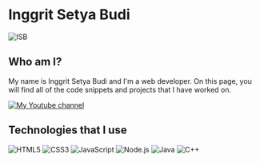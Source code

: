 # Inggrit Setya Budi

![ISB](https://i.ibb.co.com/Sn7b3YN/dashboard-profile-logo-transformed.jpg) 

## Who am I?
My name is Inggrit Setya Budi and I'm a web developer. On this page, you will find all of the code snippets and projects that I have worked on.

[![My Youtube channel](https://img.shields.io/badge/YouTube-red?logo=youtube)](https://youtube.com/@YourChannel)

## Technologies that I use
![HTML5](https://img.shields.io/badge/HTML5-%23E34F26.svg?style=for-the-badge&logo=html5&logoColor=white)
![CSS3](https://img.shields.io/badge/CSS3-%231572B6.svg?style=for-the-badge&logo=css3&logoColor=white)
![JavaScript](https://img.shields.io/badge/JavaScript-%23F7DF1E.svg?style=for-the-badge&logo=javascript&logoColor=black)
![Node.js](https://img.shields.io/badge/Node.js-%23339933.svg?style=for-the-badge&logo=node.js&logoColor=white)
![Java](https://img.shields.io/badge/Java-%23007396.svg?style=for-the-badge&logo=java&logoColor=white)
![C++](https://img.shields.io/badge/C++-%2300599C.svg?style=for-the-badge&logo=c%2B%2B&logoColor=white)

